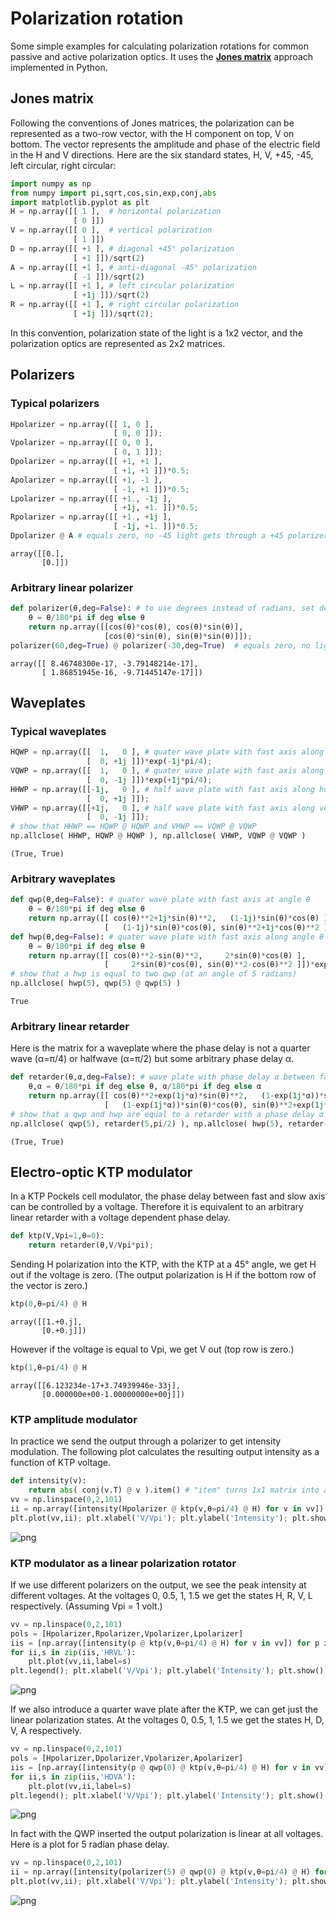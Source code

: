 # Polarization rotation
Some simple examples for calculating polarization rotations for common passive and active polarization optics. It uses the __[Jones matrix](https://en.wikipedia.org/wiki/Jones_calculus#Jones_vector)__ approach implemented in Python.

## Jones matrix

Following the conventions of Jones matrices, the polarization can be represented as a two-row vector, with the H component on top, V on bottom. The vector represents the amplitude and phase of the electric field in the H and V directions. Here are the six standard states, H, V, +45, -45, left circular, right circular: 


```python
import numpy as np
from numpy import pi,sqrt,cos,sin,exp,conj,abs
import matplotlib.pyplot as plt
H = np.array([[ 1 ],  # horizontal polarization
              [ 0 ]])
V = np.array([[ 0 ],  # vertical polarization
              [ 1 ]])
D = np.array([[ +1 ], # diagonal +45° polarization
              [ +1 ]])/sqrt(2)
A = np.array([[ +1 ], # anti-diagonal -45° polarization
              [ -1 ]])/sqrt(2)
L = np.array([[ +1 ], # left circular polarization
              [ +1j ]])/sqrt(2)
R = np.array([[ +1 ], # right circular polarization
              [ +1j ]])/sqrt(2);
```

In this convention, polarization state of the light is a 1x2 vector, and the polarization optics are represented as 2x2 matrices.

## Polarizers

### Typical polarizers


```python
Hpolarizer = np.array([[ 1, 0 ],
                       [ 0, 0 ]]);
Vpolarizer = np.array([[ 0, 0 ],
                       [ 0, 1 ]]);
Dpolarizer = np.array([[ +1, +1 ],
                       [ +1, +1 ]])*0.5;
Apolarizer = np.array([[ +1, -1 ],
                       [ -1, +1 ]])*0.5;
Lpolarizer = np.array([[ +1., -1j ],
                       [ +1j, +1. ]])*0.5;
Rpolarizer = np.array([[ +1., +1j ],
                       [ -1j, +1. ]])*0.5;
Dpolarizer @ A # equals zero, no -45 light gets through a +45 polarizer
```




    array([[0.],
           [0.]])



### Arbitrary linear polarizer


```python
def polarizer(θ,deg=False): # to use degrees instead of radians, set deg equal to True
    θ = θ/180*pi if deg else θ
    return np.array([[cos(θ)*cos(θ), cos(θ)*sin(θ)],
                     [cos(θ)*sin(θ), sin(θ)*sin(θ)]]);
polarizer(60,deg=True) @ polarizer(-30,deg=True)  # equals zero, no light gets through orthogonal polarizers
```




    array([[ 8.46748300e-17, -3.79148214e-17],
           [ 1.86851945e-16, -9.71445147e-17]])



## Waveplates

### Typical waveplates


```python
HQWP = np.array([[  1,   0 ], # quater wave plate with fast axis along horizontal
                 [  0, +1j ]])*exp(-1j*pi/4);
VQWP = np.array([[  1,   0 ], # quater wave plate with fast axis along vertical
                 [  0, -1j ]])*exp(+1j*pi/4);
HHWP = np.array([[-1j,   0 ], # half wave plate with fast axis along horizontal
                 [  0, +1j ]]);
VHWP = np.array([[+1j,   0 ], # half wave plate with fast axis along vertical
                 [  0, -1j ]]);
# show that HHWP == HQWP @ HQWP and VHWP == VQWP @ VQWP
np.allclose( HHWP, HQWP @ HQWP ), np.allclose( VHWP, VQWP @ VQWP )
```




    (True, True)



### Arbitrary waveplates


```python
def qwp(θ,deg=False): # quater wave plate with fast axis at angle θ
    θ = θ/180*pi if deg else θ
    return np.array([[ cos(θ)**2+1j*sin(θ)**2,   (1-1j)*sin(θ)*cos(θ) ],
                     [   (1-1j)*sin(θ)*cos(θ), sin(θ)**2+1j*cos(θ)**2 ]])*exp(-1j*pi/4);
def hwp(θ,deg=False): # quater wave plate with fast axis along angle θ
    θ = θ/180*pi if deg else θ
    return np.array([[ cos(θ)**2-sin(θ)**2,     2*sin(θ)*cos(θ) ],
                     [     2*sin(θ)*cos(θ), sin(θ)**2-cos(θ)**2 ]])*exp(-1j*pi/2);
# show that a hwp is equal to two qwp (at an angle of 5 radians)
np.allclose( hwp(5), qwp(5) @ qwp(5) )
```




    True



### Arbitrary linear retarder

Here is the matrix for a waveplate where the phase delay is not a quarter wave (α=π/4) or halfwave (α=π/2) but some arbitrary phase delay α.


```python
def retarder(θ,α,deg=False): # wave plate with phase delay α between fast and slow axis, with fast axis at angle θ
    θ,α = θ/180*pi if deg else θ, α/180*pi if deg else α
    return np.array([[ cos(θ)**2+exp(1j*α)*sin(θ)**2,   (1-exp(1j*α))*sin(θ)*cos(θ) ],
                     [   (1-exp(1j*α))*sin(θ)*cos(θ), sin(θ)**2+exp(1j*α)*cos(θ)**2 ]])*exp(-1j*α/2);
# show that a qwp and hwp are equal to a retarder with a phase delay α of π/2 and π respectively
np.allclose( qwp(5), retarder(5,pi/2) ), np.allclose( hwp(5), retarder(5,pi) )
```




    (True, True)



## Electro-optic KTP modulator

In a KTP Pockels cell modulator, the phase delay between fast and slow axis can be controlled by a voltage. Therefore it is equivalent to an arbitrary linear retarder with a voltage dependent phase delay.


```python
def ktp(V,Vpi=1,θ=0):
    return retarder(θ,V/Vpi*pi);
```

Sending H polarization into the KTP, with the KTP at a 45° angle, we get H out if the voltage is zero. (The output polarization is H if the bottom row of the vector is zero.)


```python
ktp(0,θ=pi/4) @ H
```




    array([[1.+0.j],
           [0.+0.j]])



However if the voltage is equal to Vpi, we get V out (top row is zero.)



```python
ktp(1,θ=pi/4) @ H
```




    array([[6.123234e-17+3.74939946e-33j],
           [0.000000e+00-1.00000000e+00j]])



### KTP amplitude modulator

In practice we send the output through a polarizer to get intensity modulation. The following plot calculates the resulting output intensity as a function of KTP voltage.


```python
def intensity(v):
    return abs( conj(v.T) @ v ).item() # "item" turns 1x1 matrix into a number 
vv = np.linspace(0,2,101)
ii = np.array([intensity(Hpolarizer @ ktp(v,θ=pi/4) @ H) for v in vv])
plt.plot(vv,ii); plt.xlabel('V/Vpi'); plt.ylabel('Intensity'); plt.show()
```


![png](README_files/README_27_0.png)


### KTP modulator as a linear polarization rotator

If we use different polarizers on the output, we see the peak intensity at different voltages. At the voltages 0, 0.5, 1, 1.5 we get the states H, R, V, L respectively. (Assuming Vpi = 1 volt.)


```python
vv = np.linspace(0,2,101)
pols = [Hpolarizer,Rpolarizer,Vpolarizer,Lpolarizer]
iis = [np.array([intensity(p @ ktp(v,θ=pi/4) @ H) for v in vv]) for p in pols]
for ii,s in zip(iis,'HRVL'):
    plt.plot(vv,ii,label=s)
plt.legend(); plt.xlabel('V/Vpi'); plt.ylabel('Intensity'); plt.show()
```


![png](README_files/README_30_0.png)


If we also introduce a quarter wave plate after the KTP, we can get just the linear polarization states. At the voltages 0, 0.5, 1, 1.5 we get the states H, D, V, A respectively.


```python
vv = np.linspace(0,2,101)
pols = [Hpolarizer,Dpolarizer,Vpolarizer,Apolarizer]
iis = [np.array([intensity(p @ qwp(0) @ ktp(v,θ=pi/4) @ H) for v in vv]) for p in pols]
for ii,s in zip(iis,'HDVA'):
    plt.plot(vv,ii,label=s)
plt.legend(); plt.xlabel('V/Vpi'); plt.ylabel('Intensity'); plt.show()
```


![png](README_files/README_32_0.png)


In fact with the QWP inserted the output polarization is linear at all voltages. Here is a plot for 5 radian phase delay.


```python
vv = np.linspace(0,2,101)
ii = np.array([intensity(polarizer(5) @ qwp(0) @ ktp(v,θ=pi/4) @ H) for v in vv])
plt.plot(vv,ii); plt.xlabel('V/Vpi'); plt.ylabel('Intensity'); plt.show()
```


![png](README_files/README_34_0.png)

